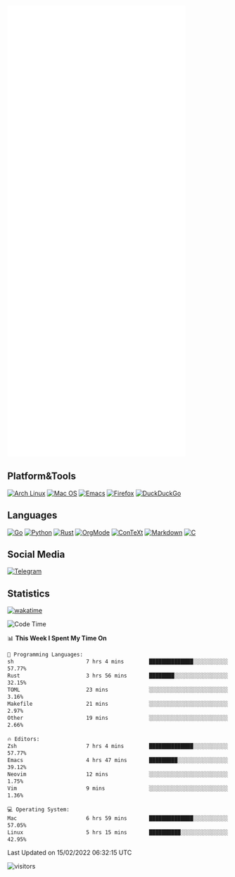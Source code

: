 ![Metrics](https://github.com/SteamedFish/SteamedFish/blob/master/github-metrics.svg)

## Platform&Tools

[![Arch Linux](https://img.shields.io/badge/ArchLinux-1793D1?logo=arch-linux&logoColor=fff&style=flat-square)](https://archlinux.org/)
[![Mac OS](https://img.shields.io/badge/MacOS-000000?style=flat-square&logo=macos&logoColor=F0F0F0)](https://www.apple.com/macos/)
[![Emacs](https://img.shields.io/badge/Emacs-%237F5AB6.svg?&style=flat-square&logo=gnu-emacs&logoColor=white)](https://www.gnu.org/software/emacs/)
[![Firefox](https://img.shields.io/badge/Firefox-FF7139?style=flat-square&logo=Firefox-Browser&logoColor=white)](https://firefox.com/)
[![DuckDuckGo](https://img.shields.io/badge/DuckDuckGo-DE5833?style=flat-square&logo=DuckDuckGo&logoColor=white)](https://duckduckgo.com/)

## Languages

[![Go](https://img.shields.io/badge/Golang-%2300ADD8.svg?style=flat-square&logo=go&logoColor=white)](https://golang.org/)
[![Python](https://img.shields.io/badge/Python-3670A0?style=flat-square&logo=python&logoColor=ffdd54)](https://www.python.org/)
[![Rust](https://img.shields.io/badge/Rust-%23000000.svg?style=flat-square&logo=rust&logoColor=white)](https://www.rust-lang.org/)
[![OrgMode](https://img.shields.io/badge/OrgMode-%23000000.svg?style=flat-square&logo=org&logoColor=white)](https://orgmode.org/)
[![ConTeXt](https://img.shields.io/badge/ConTeXt-%23008080.svg?style=flat-square&logo=latex&logoColor=white)](https://contextgarden.net/)
[![Markdown](https://img.shields.io/badge/MarkDown-%23000000.svg?style=flat-square&logo=markdown&logoColor=white)](https://daringfireball.net/projects/markdown/)
[![C](https://img.shields.io/badge/C-%2300599C.svg?style=flat-square&logo=c&logoColor=white)](https://www.iso.org/standard/74528.html)

## Social Media

[![Telegram](https://img.shields.io/badge/SteamedFish-2CA5E0?style=social&logo=telegram&logoColor=white)](https://t.me/SteamedFish)

## Statistics
[![wakatime](https://wakatime.com/badge/user/168280d6-fcf2-4b4f-ad3a-dc4612f35b38.svg)](https://wakatime.com/@168280d6-fcf2-4b4f-ad3a-dc4612f35b38)

<!--START_SECTION:waka-->
![Code Time](http://img.shields.io/badge/Code%20Time-1%2C608%20hrs%203%20mins-blue)

📊 **This Week I Spent My Time On** 

```text
💬 Programming Languages: 
sh                       7 hrs 4 mins        ██████████████░░░░░░░░░░░   57.77% 
Rust                     3 hrs 56 mins       ████████░░░░░░░░░░░░░░░░░   32.15% 
TOML                     23 mins             ░░░░░░░░░░░░░░░░░░░░░░░░░   3.16% 
Makefile                 21 mins             ░░░░░░░░░░░░░░░░░░░░░░░░░   2.97% 
Other                    19 mins             ░░░░░░░░░░░░░░░░░░░░░░░░░   2.66%

🔥 Editors: 
Zsh                      7 hrs 4 mins        ██████████████░░░░░░░░░░░   57.77% 
Emacs                    4 hrs 47 mins       █████████░░░░░░░░░░░░░░░░   39.12% 
Neovim                   12 mins             ░░░░░░░░░░░░░░░░░░░░░░░░░   1.75% 
Vim                      9 mins              ░░░░░░░░░░░░░░░░░░░░░░░░░   1.36%

💻 Operating System: 
Mac                      6 hrs 59 mins       ██████████████░░░░░░░░░░░   57.05% 
Linux                    5 hrs 15 mins       ██████████░░░░░░░░░░░░░░░   42.95%

```


 Last Updated on 15/02/2022 06:32:15 UTC
<!--END_SECTION:waka-->

![visitors](https://visitor-badge.laobi.icu/badge?page_id=SteamedFish.SteamedFish)
